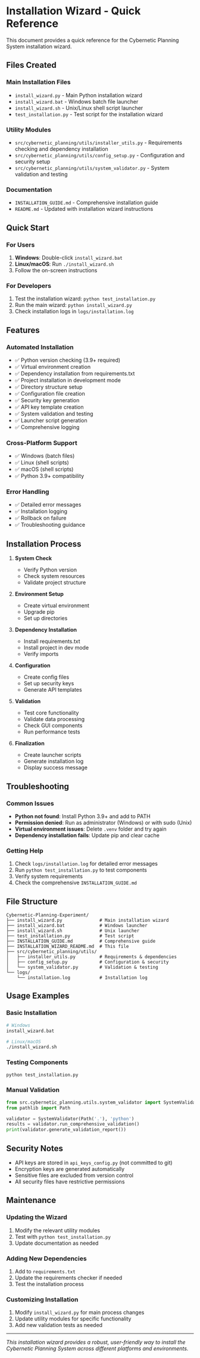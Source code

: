 # Installation Wizard - Quick Reference

This document provides a quick reference for the Cybernetic Planning System installation wizard.

## Files Created

### Main Installation Files
- `install_wizard.py` - Main Python installation wizard
- `install_wizard.bat` - Windows batch file launcher
- `install_wizard.sh` - Unix/Linux shell script launcher
- `test_installation.py` - Test script for the installation wizard

### Utility Modules
- `src/cybernetic_planning/utils/installer_utils.py` - Requirements checking and dependency installation
- `src/cybernetic_planning/utils/config_setup.py` - Configuration and security setup
- `src/cybernetic_planning/utils/system_validator.py` - System validation and testing

### Documentation
- `INSTALLATION_GUIDE.md` - Comprehensive installation guide
- `README.md` - Updated with installation wizard instructions

## Quick Start

### For Users
1. **Windows**: Double-click `install_wizard.bat`
2. **Linux/macOS**: Run `./install_wizard.sh`
3. Follow the on-screen instructions

### For Developers
1. Test the installation wizard: `python test_installation.py`
2. Run the main wizard: `python install_wizard.py`
3. Check installation logs in `logs/installation.log`

## Features

### Automated Installation
- ✅ Python version checking (3.9+ required)
- ✅ Virtual environment creation
- ✅ Dependency installation from requirements.txt
- ✅ Project installation in development mode
- ✅ Directory structure setup
- ✅ Configuration file creation
- ✅ Security key generation
- ✅ API key template creation
- ✅ System validation and testing
- ✅ Launcher script generation
- ✅ Comprehensive logging

### Cross-Platform Support
- ✅ Windows (batch files)
- ✅ Linux (shell scripts)
- ✅ macOS (shell scripts)
- ✅ Python 3.9+ compatibility

### Error Handling
- ✅ Detailed error messages
- ✅ Installation logging
- ✅ Rollback on failure
- ✅ Troubleshooting guidance

## Installation Process

1. **System Check**
   - Verify Python version
   - Check system resources
   - Validate project structure

2. **Environment Setup**
   - Create virtual environment
   - Upgrade pip
   - Set up directories

3. **Dependency Installation**
   - Install requirements.txt
   - Install project in dev mode
   - Verify imports

4. **Configuration**
   - Create config files
   - Set up security keys
   - Generate API templates

5. **Validation**
   - Test core functionality
   - Validate data processing
   - Check GUI components
   - Run performance tests

6. **Finalization**
   - Create launcher scripts
   - Generate installation log
   - Display success message

## Troubleshooting

### Common Issues
- **Python not found**: Install Python 3.9+ and add to PATH
- **Permission denied**: Run as administrator (Windows) or with sudo (Unix)
- **Virtual environment issues**: Delete `.venv` folder and try again
- **Dependency installation fails**: Update pip and clear cache

### Getting Help
1. Check `logs/installation.log` for detailed error messages
2. Run `python test_installation.py` to test components
3. Verify system requirements
4. Check the comprehensive `INSTALLATION_GUIDE.md`

## File Structure

```
Cybernetic-Planning-Experiment/
├── install_wizard.py              # Main installation wizard
├── install_wizard.bat             # Windows launcher
├── install_wizard.sh              # Unix launcher
├── test_installation.py           # Test script
├── INSTALLATION_GUIDE.md          # Comprehensive guide
├── INSTALLATION_WIZARD_README.md  # This file
├── src/cybernetic_planning/utils/
│   ├── installer_utils.py         # Requirements & dependencies
│   ├── config_setup.py            # Configuration & security
│   └── system_validator.py        # Validation & testing
└── logs/
    └── installation.log           # Installation log
```

## Usage Examples

### Basic Installation
```bash
# Windows
install_wizard.bat

# Linux/macOS
./install_wizard.sh
```

### Testing Components
```bash
python test_installation.py
```

### Manual Validation
```python
from src.cybernetic_planning.utils.system_validator import SystemValidator
from pathlib import Path

validator = SystemValidator(Path('.'), 'python')
results = validator.run_comprehensive_validation()
print(validator.generate_validation_report())
```

## Security Notes

- API keys are stored in `api_keys_config.py` (not committed to git)
- Encryption keys are generated automatically
- Sensitive files are excluded from version control
- All security files have restrictive permissions

## Maintenance

### Updating the Wizard
1. Modify the relevant utility modules
2. Test with `python test_installation.py`
3. Update documentation as needed

### Adding New Dependencies
1. Add to `requirements.txt`
2. Update the requirements checker if needed
3. Test the installation process

### Customizing Installation
1. Modify `install_wizard.py` for main process changes
2. Update utility modules for specific functionality
3. Add new validation tests as needed

---

*This installation wizard provides a robust, user-friendly way to install the Cybernetic Planning System across different platforms and environments.*
